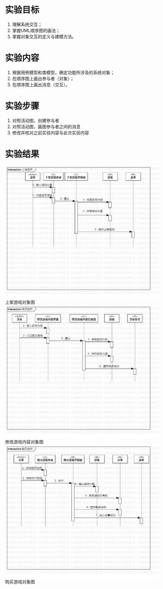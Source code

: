 # 实验目标
1. 理解系统交互；
2. 掌握UML顺序图的画法；
3. 掌握对象交互的定义与建模方法。
# 实验内容
1. 根据用例模型和类模型，确定功能所涉及的系统对象；
2. 在顺序图上画出参与者（对象）；
3. 在顺序图上画出消息（交互）。
# 实验步骤
1. 对照活动图，创建参与者
2. 对照活动图，画图参与者之间的消息
3. 修改并核对之前实验内容与此次实验内容
# 实验结果
![对象建模图一](./Lab6_LoadGames.png)上架游戏对象图
![对象建模图二](./Lab6_ReviseGames.png)修改游戏内容对象图
![对象建模图三](./Lab6_BuyGames.png)购买游戏对象图

